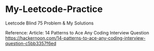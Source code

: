 # My-Leetcode-Practice
Leetcode Blind 75 Problem &amp; My Solutions


Reference:
Article: 14 Patterns to Ace Any Coding Interview Question
https://hackernoon.com/14-patterns-to-ace-any-coding-interview-question-c5bb3357f6ed
